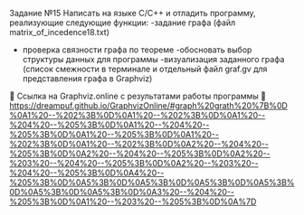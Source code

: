 Задание №15
Написать на языке C/C++ и отладить программу, реализующие следующие функции:
  -задание графа (файл matrix_of_incedence18.txt)
  - проверка связности графа по теореме
  -обосновать выбор структуры данных для программы
  -визуализация заданного графа (список смежности в терминале и отдельный файл graf.gv для представления графа в Graphviz)
  
🔗 Ссылка на Graphviz.online с результатами работы программы 🔗 https://dreampuf.github.io/GraphvizOnline/#graph%20grath%20%7B%0D%0A1%20--%202%3B%0D%0A1%20--%202%3B%0D%0A1%20--%204%20--%205%3B%0D%0A1%20--%204%20--%205%3B%0D%0A1%20--%205%3B%0D%0A1%20--%202%3B%0D%0A1%20--%202%3B%0D%0A2%20--%204%20--%205%3B%0D%0A2%20--%204%20--%205%3B%0D%0A2%20--%203%20--%204%20--%205%3B%0D%0A2%20--%203%20--%204%20--%205%3B%0D%0A4%20--%205%3B%0D%0A5%3B%0D%0A5%3B%0D%0A5%3B%0D%0A5%3B%0D%0A5%3B%0D%0A5%3B%0D%0A3%20--%204%20--%205%3B%0D%0A1%20--%203%20--%205%3B%0D%0A%7D
